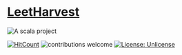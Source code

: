 # [LeetHarvest](https://github.com/sguzman/LeetHarvest)


![A scala project](https://i.imgur.com/vBOMoBu.png)

[![HitCount](http://hits.dwyl.io/sguzman/LeetHarvest.svg)](http://hits.dwyl.io/sguzman/LeetHarvest)
![contributions welcome](https://img.shields.io/badge/contributions-welcome-brightgreen.svg?style=flat)
[![License: Unlicense](https://img.shields.io/badge/license-Unlicense-blue.svg)](http://unlicense.org/)